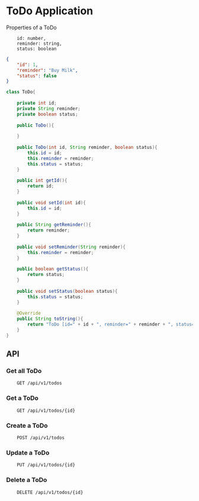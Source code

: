 # ToDo Application

Properties of a ToDo

```
    id: number,
    reminder: string,
    status: boolean
```

```json
{
    "id": 1,
    "reminder": "Buy Milk",
    "status": false
}
```

```java
class ToDo{
    
    private int id;
    private String reminder;
    private boolean status;
    
    public ToDo(){
        
    }
    
    public ToDo(int id, String reminder, boolean status){
        this.id = id;
        this.reminder = reminder;
        this.status = status;
    }
    
    public int getId(){
        return id;
    }
    
    public void setId(int id){
        this.id = id;
    }
    
    public String getReminder(){
        return reminder;
    }
    
    public void setReminder(String reminder){
        this.reminder = reminder;
    }
    
    public boolean getStatus(){
        return status;
    }
    
    public void setStatus(boolean status){
        this.status = status;
    }
    
    @Override
    public String toString(){
        return "ToDo [id=" + id + ", reminder=" + reminder + ", status=" + status + "]";
    }
}   
```

## API

### Get all ToDo

```
    GET /api/v1/todos
```

### Get a ToDo

```
    GET /api/v1/todos/{id}
```

### Create a ToDo

```
    POST /api/v1/todos
```

### Update a ToDo

```
    PUT /api/v1/todos/{id}
```

### Delete a ToDo

```
    DELETE /api/v1/todos/{id}
```